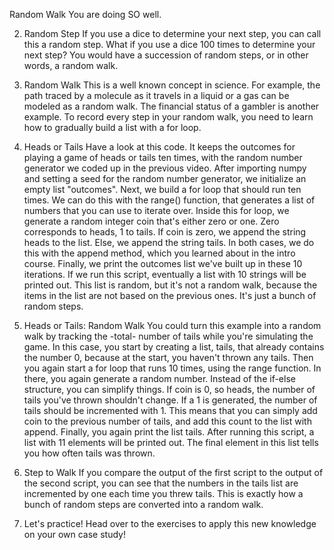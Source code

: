 Random Walk
You are doing SO well.

2. Random Step
If you use a dice to determine your next step, you can call this a random step. What if you use a dice 100 times to determine your next step? You would have a succession of random steps, or in other words, a random walk.

3. Random Walk
This is a well known concept in science. For example, the path traced by a molecule as it travels in a liquid or a gas can be modeled as a random walk. The financial status of a gambler is another example. To record every step in your random walk, you need to learn how to gradually build a list with a for loop.

4. Heads or Tails
Have a look at this code. It keeps the outcomes for playing a game of heads or tails ten times, with the random number generator we coded up in the previous video. After importing numpy and setting a seed for the random number generator, we initialize an empty list "outcomes". Next, we build a for loop that should run ten times. We can do this with the range() function, that generates a list of numbers that you can use to iterate over. Inside this for loop, we generate a random integer coin that's either zero or one. Zero corresponds to heads, 1 to tails. If coin is zero, we append the string heads to the list. Else, we append the string tails. In both cases, we do this with the append method, which you learned about in the intro course. Finally, we print the outcomes list we've built up in these 10 iterations. If we run this script, eventually a list with 10 strings will be printed out. This list is random, but it's not a random walk, because the items in the list are not based on the previous ones. It's just a bunch of random steps.

5. Heads or Tails: Random Walk
You could turn this example into a random walk by tracking the -total- number of tails while you're simulating the game. In this case, you start by creating a list, tails, that already contains the number 0, because at the start, you haven't thrown any tails. Then you again start a for loop that runs 10 times, using the range function. In there, you again generate a random number. Instead of the if-else structure, you can simplify things. If coin is 0, so heads, the number of tails you've thrown shouldn't change. If a 1 is generated, the number of tails should be incremented with 1. This means that you can simply add coin to the previous number of tails, and add this count to the list with append. Finally, you again print the list tails. After running this script, a list with 11 elements will be printed out. The final element in this list tells you how often tails was thrown.

6. Step to Walk
If you compare the output of the first script to the output of the second script, you can see that the numbers in the tails list are incremented by one each time you threw tails. This is exactly how a bunch of random steps are converted into a random walk.

7. Let's practice!
Head over to the exercises to apply this new knowledge on your own case study!